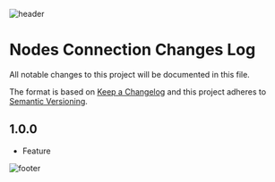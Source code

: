 ![header](doc/images/generals/header.png)

# Nodes Connection Changes Log

All notable changes to this project will be documented in this file.

The format is based on [Keep a Changelog](http://keepachangelog.com/) and this project adheres to [Semantic Versioning](http://semver.org/).

## 1.0.0

* Feature

![footer](doc/images/generals/footer.png)
